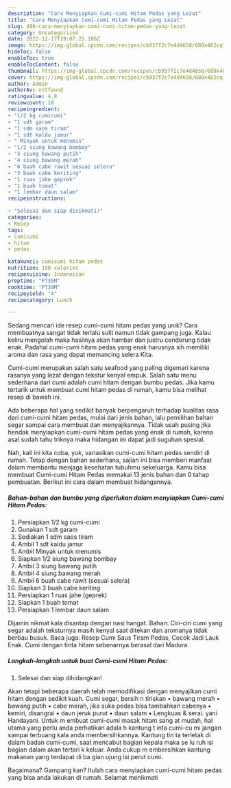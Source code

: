 ```yaml
---
description: "Cara Menyiapkan Cumi-cumi Hitam Pedas yang Lezat"
title: "Cara Menyiapkan Cumi-cumi Hitam Pedas yang Lezat"
slug: 486-cara-menyiapkan-cumi-cumi-hitam-pedas-yang-lezat
category: Uncategorized
date: 2022-12-17T19:07:25.108Z
image: https://img-global.cpcdn.com/recipes/cb937f2c7e4d4658/680x482cq70/cumi-cumi-hitam-pedas-foto-resep-utama.jpg
hideToc: false
enableToc: true
enableTocContent: false
thumbnail: https://img-global.cpcdn.com/recipes/cb937f2c7e4d4658/680x482cq70/cumi-cumi-hitam-pedas-foto-resep-utama.jpg
cover: https://img-global.cpcdn.com/recipes/cb937f2c7e4d4658/680x482cq70/cumi-cumi-hitam-pedas-foto-resep-utama.jpg
author: Admin
authorAv: notfound
ratingvalue: 4.8
reviewcount: 18
recipeingredient:
- "1/2 kg cumicumi"
- "1 sdt garam"
- "1 sdm saos tiram"
- "1 sdt kaldu jamur"
- " Minyak untuk menumis"
- "1/2 siung bawang bombay"
- "3 siung bawang putih"
- "4 siung bawang merah"
- "6 buah cabe rawit sesuai selera"
- "3 buah cabe keriting"
- "1 ruas jahe geprek"
- "1 buah tomat"
- "1 lembar daun salam"
recipeinstructions:

- "Selesai dan siap dinikmati!"
categories:
- Resep
tags:
- cumicumi
- hitam
- pedas

katakunci: cumicumi hitam pedas 
nutrition: 158 calories
recipecuisine: Indonesian
preptime: "PT35M"
cooktime: "PT39M"
recipeyield: "4"
recipecategory: Lunch

---
```





Sedang mencari ide resep cumi-cumi hitam pedas yang unik? Cara membuatnya sangat tidak terlalu sulit namun tidak gampang juga. Kalau keliru mengolah maka hasilnya akan hambar dan justru cenderung tidak enak. Padahal cumi-cumi hitam pedas yang enak harusnya sih memiliki aroma dan rasa yang dapat memancing selera Kita.





Cumi-cumi merupakan salah satu seafood yang paling digemari karena rasanya yang lezat dengan tekstur kenyal empuk. Salah satu menu sederhana dari cumi adalah cumi hitam dengan bumbu pedas. Jika kamu tertarik untuk membuat cumi hitam pedas di rumah, kamu bisa melihat resep di bawah ini.

Ada beberapa hal yang sedikit banyak berpengaruh terhadap kualitas rasa dari cumi-cumi hitam pedas, mulai dari jenis bahan, lalu pemilihan bahan segar sampai cara membuat dan menyajikannya. Tidak usah pusing jika hendak menyiapkan cumi-cumi hitam pedas yang enak di rumah, karena asal sudah tahu triknya maka hidangan ini dapat jadi suguhan spesial.






Nah, kali ini kita coba, yuk, variasikan cumi-cumi hitam pedas sendiri di rumah. Tetap dengan bahan sederhana, sajian ini bisa memberi manfaat dalam membantu menjaga kesehatan tubuhmu sekeluarga. Kamu bisa membuat Cumi-cumi Hitam Pedas memakai 13 jenis bahan dan 0 tahap pembuatan. Berikut ini cara dalam membuat hidangannya.

<!--inarticleads1-->

##### Bahan-bahan dan bumbu yang diperlukan dalam menyiapkan Cumi-cumi Hitam Pedas:

1. Persiapkan 1/2 kg cumi-cumi
1. Gunakan 1 sdt garam
1. Sediakan 1 sdm saos tiram
1. Ambil 1 sdt kaldu jamur
1. Ambil  Minyak untuk menumis
1. Siapkan 1/2 siung bawang bombay
1. Ambil 3 siung bawang putih
1. Ambil 4 siung bawang merah
1. Ambil 6 buah cabe rawit (sesuai selera)
1. Siapkan 3 buah cabe keriting
1. Persiapkan 1 ruas jahe (geprek)
1. Siapkan 1 buah tomat
1. Persiapkan 1 lembar daun salam


Dijamin nikmat kala disantap dengan nasi hangat. Bahan: Ciri-ciri cumi yang segar adalah teksturnya masih kenyal saat ditekan dan aromanya tidak berbau busuk. Baca juga: Resep Cumi Saus Tiram Pedas, Cocok Jadi Lauk Enak. Cumi dengan tinta hitam sebenarnya berasal dari Madura. 

<!--inarticleads2-->

##### Langkah-langkah untuk buat Cumi-cumi Hitam Pedas:


1. Selesai dan siap dihidangkan!

Akan tetapi beberapa daerah telah memodifikasi dengan menyajikan cumi hitam dengan sedikit kuah. Cumi segar, bersih n tiriskan • bawang merah • bawang putih • cabe merah, jika suka pedas bisa tambahkan cabenya • kemiri, disangrai • daun jeruk purut • daun salam • Lengkuas &amp; serai. yani Handayani. Untuk m embuat cumi-cumi masak hitam sang at mudah, hal utama yang perlu anda perhatikan adala h kantung t inta cumi-cu mi jangan sampai terbuang kala anda membersihkannya. Kantung tin ta terletak di dalam badan cumi-cumi, saat mencabut bagian kepala maka se lu ruh isi bagian dalam akan tertari k keluar. Anda cukup m embersihkan kantung makanan yang terdapat di ba gian ujung isi perut cumi. 

Bagaimana? Gampang kan? Itulah cara menyiapkan cumi-cumi hitam pedas yang bisa anda lakukan di rumah. Selamat menikmati
